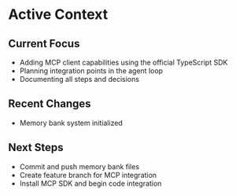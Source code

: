 # Active Context

## Current Focus
- Adding MCP client capabilities using the official TypeScript SDK
- Planning integration points in the agent loop
- Documenting all steps and decisions

## Recent Changes
- Memory bank system initialized

## Next Steps
- Commit and push memory bank files
- Create feature branch for MCP integration
- Install MCP SDK and begin code integration
